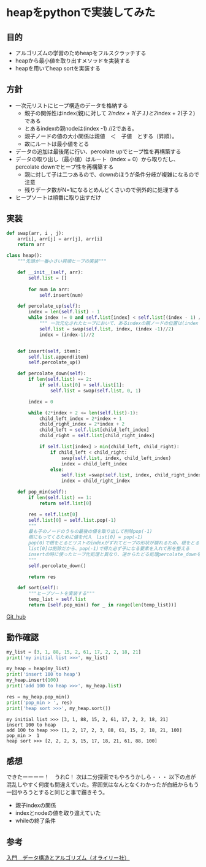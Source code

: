 # heapをpythonで実装してみた
## 目的
* アルゴリズムの学習のためheapをフルスクラッチする
* heapから最小値を取り出すメソッドを実装する
* heapを用いてheap sortを実装する

## 方針
* 一次元リストにヒープ構造のデータを格納する
    * 親子の関係性はindex(親)に対して 2*index + 1(子１)と2*index + 2(子２)である
    * とあるindexの親nodeは(index -1) //2である。
    * 親子ノードの値の大小関係は親値　＜　子値　とする（昇順）。
    * 故にルートは最小値をとる
* データの追加は最後尾に行い、percolate upでヒープ性を再構築する
* データの取り出し（最小値）はルート（index = 0）から取りだし、percolate downでヒープ性を再構築する
    * 親に対して子は二つあるので、downのほうが条件分岐が複雑になるので注意
    * 残りデータ数がN=1になるとめんどくさいので例外的に処理する
* ヒープソートは順番に取り出すだけ 

## 実装

``` python
def swap(arr, i , j):
    arr[i], arr[j] = arr[j], arr[i]
    return arr

class heap():
    """先頭が一番小さい昇順ヒープの実装"""

    def __init__(self, arr):
        self.list = []
        
        for num in arr:
            self.insert(num)

    def percolate_up(self):
        index = len(self.list) - 1
        while index != 0 and self.list[index] < self.list[(index - 1) // 2]:
            """ 一次元化されたヒープにおいて、あるindexの親ノードの位置は(index - 1) //2 """
            self.list = swap(self.list, index, (index -1)//2)
            index = (index-1)//2


    def insert(self, item):
        self.list.append(item)
        self.percolate_up()

    def percolate_down(self):
        if len(self.list) == 2:
            if self.list[0] > self.list[1]:
                self.list = swap(self.list, 0, 1)

        index = 0

        while (2*index + 2 <= len(self.list)-1):
            child_left_index = 2*index + 1
            child_right_index = 2*index + 2
            child_left = self.list[child_left_index]
            child_right = self.list[child_right_index]

            if self.list[index] > min(child_left, child_right):
                if child_left < child_right:
                    swap(self.list, index, child_left_index)
                    index = child_left_index 
                else:
                    self.list =swap(self.list, index, child_right_index)
                    index = child_right_index

    def pop_min(self):
        if len(self.list) == 1:
            return self.list[0]

        res = self.list[0]
        self.list[0] = self.list.pop(-1) 
        """
        最も子のノードのうちの最後の値を取り出して削除pop(-1)
        根にもってくるために値を代入　list[0] = pop(-1)
        pop(0)で根をとるとリストのindexがずれてヒープの形状が崩れるため、根をとるときは[0]
        list[0]は削除だから、pop(-1)で得た必ず子になる要素を入れて形を整える
        insertの時に使ったヒープ化処理と異なり、逆からたどる処理percolate_downを実行しヒープ性（heapify）を維持する
        """
        self.percolate_down()

        return res

    def sort(self):
        """ヒープソートを実装する"""
        temp_list = self.list
        return [self.pop_min() for _ in range(len(temp_list))]

```

[Git_hub](https://github.com/staguchi0703/algorithm_learning)


## 動作確認
``` python
my_list = [3, 1, 88, 15, 2, 61, 17, 2, 2, 18, 21]
print('my initial list >>>', my_list)

my_heap = heap(my_list)
print('insert 100 to heap')
my_heap.insert(100)
print('add 100 to heap >>>', my_heap.list)

res = my_heap.pop_min()
print('pop_min > ', res)
print('heap sort >>>', my_heap.sort())

```

``` out
my initial list >>> [3, 1, 88, 15, 2, 61, 17, 2, 2, 18, 21]
insert 100 to heap
add 100 to heap >>> [1, 2, 17, 2, 3, 88, 61, 15, 2, 18, 21, 100]
pop_min >  1
heap sort >>> [2, 2, 2, 3, 15, 17, 18, 21, 61, 88, 100]
```
## 感想
できたーーーー！　うれC！
次は二分探索でもやろうかしら・・・
以下の点が混乱しやすく何度も間違えていた。雰囲気はなんとなくわかったが白紙からもう一回やろうとすると同じと事で躓きそう。

* 親子indexの関係
* indexとnodeの値を取り違えていた
* whileの終了条件

## 参考
[入門　データ構造とアルゴリズム（オライリー社）](https://www.oreilly.co.jp/books/9784873116341/)
